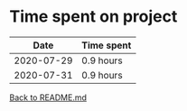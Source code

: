 Time spent on project
=====================

| Date       | Time spent   |
| ---------- | ------------ |
| 2020-07-29 | 0.9 hours    |
| 2020-07-31 | 0.9 hours    |

[Back to README.md](README.md)
